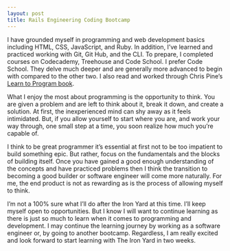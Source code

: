 ```yaml
---
layout: post
title: Rails Engineering Coding Bootcamp
---
```

I have grounded myself in programming and web development basics including HTML, CSS, JavaScript, and Ruby. In addition, I’ve learned and practiced working with Git, Git Hub, and the CLI. To prepare, I completed courses on Codecademy, Treehouse and Code School. I prefer Code School. They delve much deeper and are generally more advanced to begin with compared to the other two. I also read and worked through Chris Pine’s [Learn to Program book](https://pine.fm/LearnToProgram).

What I enjoy the most about programming is the opportunity to think. You are given a problem and are left to think about it, break it down, and create a solution. At first, the inexperienced mind can shy away as it feels intimidated. But, if you allow yourself to start where you are, and work your way through, one small step at a time, you soon realize how much you’re capable of.

I think to be great programmer it’s essential at first not to be too impatient to build something epic. But rather, focus on the fundamentals and the blocks of building itself. Once you have gained a good enough understanding of the concepts and have practiced problems then I think the transition to becoming a good builder or software engineer will come more naturally. For me, the end product is not as rewarding as is the process of allowing myself to think.

I’m not a 100% sure what I’ll do after the Iron Yard at this time. I’ll keep myself open to opportunities. But I know I will want to continue learning as there is just so much to learn when it comes to programming and development. I may continue the learning journey by working as a software engineer or, by going to another bootcamp. Regardless, I am really excited and look forward to start learning with The Iron Yard in two weeks.